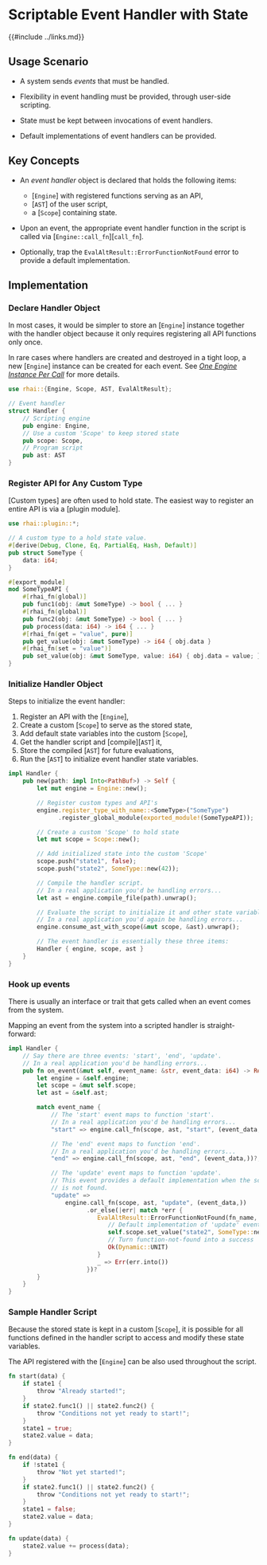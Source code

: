Scriptable Event Handler with State
==================================

{{#include ../links.md}}


Usage Scenario
--------------

* A system sends _events_ that must be handled.

* Flexibility in event handling must be provided, through user-side scripting.

* State must be kept between invocations of event handlers.

* Default implementations of event handlers can be provided.


Key Concepts
------------

* An _event handler_ object is declared that holds the following items:
  * [`Engine`] with registered functions serving as an API,
  * [`AST`] of the user script,
  * a [`Scope`] containing state.

* Upon an event, the appropriate event handler function in the script is called via [`Engine::call_fn`][`call_fn`].

* Optionally, trap the `EvalAltResult::ErrorFunctionNotFound` error to provide a default implementation.


Implementation
--------------

### Declare Handler Object

In most cases, it would be simpler to store an [`Engine`] instance together with the handler object
because it only requires registering all API functions only once.

In rare cases where handlers are created and destroyed in a tight loop, a new [`Engine`] instance
can be created for each event. See [_One Engine Instance Per Call_](parallel.md) for more details.

```rust , no_run
use rhai::{Engine, Scope, AST, EvalAltResult};

// Event handler
struct Handler {
    // Scripting engine
    pub engine: Engine,
    // Use a custom 'Scope' to keep stored state
    pub scope: Scope,
    // Program script
    pub ast: AST
}
```

### Register API for Any Custom Type

[Custom types] are often used to hold state. The easiest way to register an entire API is via a [plugin module].

```rust , no_run
use rhai::plugin::*;

// A custom type to a hold state value.
#[derive(Debug, Clone, Eq, PartialEq, Hash, Default)]
pub struct SomeType {
    data: i64;
}

#[export_module]
mod SomeTypeAPI {
    #[rhai_fn(global)]
    pub func1(obj: &mut SomeType) -> bool { ... }
    #[rhai_fn(global)]
    pub func2(obj: &mut SomeType) -> bool { ... }
    pub process(data: i64) -> i64 { ... }
    #[rhai_fn(get = "value", pure)]
    pub get_value(obj: &mut SomeType) -> i64 { obj.data }
    #[rhai_fn(set = "value")]
    pub set_value(obj: &mut SomeType, value: i64) { obj.data = value; }
}
```

### Initialize Handler Object

Steps to initialize the event handler:

1. Register an API with the [`Engine`],
2. Create a custom [`Scope`] to serve as the stored state,
3. Add default state variables into the custom [`Scope`],
4. Get the handler script and [compile][`AST`] it,
5. Store the compiled [`AST`] for future evaluations,
6. Run the [`AST`] to initialize event handler state variables.

```rust , no_run
impl Handler {
    pub new(path: impl Into<PathBuf>) -> Self {
        let mut engine = Engine::new();

        // Register custom types and API's
        engine.register_type_with_name::<SomeType>("SomeType")
              .register_global_module(exported_module!(SomeTypeAPI));

        // Create a custom 'Scope' to hold state
        let mut scope = Scope::new();

        // Add initialized state into the custom 'Scope'
        scope.push("state1", false);
        scope.push("state2", SomeType::new(42));

        // Compile the handler script.
        // In a real application you'd be handling errors...
        let ast = engine.compile_file(path).unwrap();

        // Evaluate the script to initialize it and other state variables.
        // In a real application you'd again be handling errors...
        engine.consume_ast_with_scope(&mut scope, &ast).unwrap();

        // The event handler is essentially these three items:
        Handler { engine, scope, ast }
    }
}
```

### Hook up events

There is usually an interface or trait that gets called when an event comes from the system.

Mapping an event from the system into a scripted handler is straight-forward:

```rust , no_run
impl Handler {
    // Say there are three events: 'start', 'end', 'update'.
    // In a real application you'd be handling errors...
    pub fn on_event(&mut self, event_name: &str, event_data: i64) -> Result<(), Error> {
        let engine = &self.engine;
        let scope = &mut self.scope;
        let ast = &self.ast;

        match event_name {
            // The 'start' event maps to function 'start'.
            // In a real application you'd be handling errors...
            "start" => engine.call_fn(scope, ast, "start", (event_data,))?,

            // The 'end' event maps to function 'end'.
            // In a real application you'd be handling errors...
            "end" => engine.call_fn(scope, ast, "end", (event_data,))?,

            // The 'update' event maps to function 'update'.
            // This event provides a default implementation when the scripted function
            // is not found.
            "update" =>
                engine.call_fn(scope, ast, "update", (event_data,))
                      .or_else(|err| match *err {
                         EvalAltResult::ErrorFunctionNotFound(fn_name, _) if fn_name == "update" => {
                            // Default implementation of 'update' event handler
                            self.scope.set_value("state2", SomeType::new(42));
                            // Turn function-not-found into a success
                            Ok(Dynamic::UNIT)
                         }
                         _ => Err(err.into())
                      })?
        }
    }
}
```

### Sample Handler Script

Because the stored state is kept in a custom [`Scope`], it is possible for all functions defined
in the handler script to access and modify these state variables.

The API registered with the [`Engine`] can be also used throughout the script.

```rust , no_run
fn start(data) {
    if state1 {
        throw "Already started!";
    }
    if state2.func1() || state2.func2() {
        throw "Conditions not yet ready to start!";
    }
    state1 = true;
    state2.value = data;
}

fn end(data) {
    if !state1 {
        throw "Not yet started!";
    }
    if state2.func1() || state2.func2() {
        throw "Conditions not yet ready to start!";
    }
    state1 = false;
    state2.value = data;
}

fn update(data) {
    state2.value += process(data);
}
```
